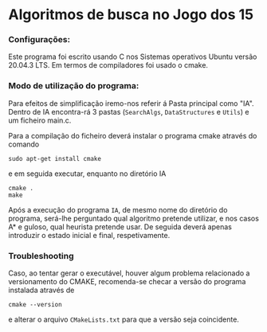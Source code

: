 # Algoritmos de busca no Jogo dos 15

### Configurações:

Este programa foi escrito usando C nos Sistemas operativos Ubuntu versão 20.04.3 LTS.
Em termos de compiladores foi usado o cmake.


### Modo de utilização do programa:

Para efeitos de simplificação iremo-nos referir á Pasta principal como "IA".
Dentro de IA encontra-rá 3 pastas (`SearchAlgs`, `DataStructures` e `Utils`) e um ficheiro main.c.

Para a compilação do ficheiro deverá instalar o programa cmake através do comando
```
sudo apt-get install cmake
```
e em seguida executar, enquanto no diretório IA
```
cmake .
make
```
Após a execução do programa `IA`, de mesmo nome do diretório do programa, será-lhe perguntado qual algoritmo pretende utilizar, e nos casos A* e guloso, qual heurista pretende usar.
De seguida deverá apenas introduzir o estado inicial e final, respetivamente.

### Troubleshooting

Caso, ao tentar gerar o executável, houver algum problema relacionado a versionamento do CMAKE, recomenda-se checar a 
versão do programa instalada através de
```
cmake --version
```
e alterar o arquivo `CMakeLists.txt` para que a versão seja coincidente.